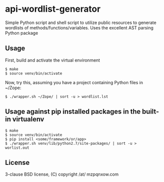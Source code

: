 # api-wordlist-generator
Simple Python script and shell script to utilize public resources to generate wordlists of methods/functions/variables. Uses the excellent AST parsing Python package

## Usage

First, build and activate the virtual environment

```
$ make
$ source venv/bin/activate
```

Now, try this, assuming you have a project containing Python files in ~/Zope:

```
$ ./wrapper.sh ~/Zope/ | sort -u > wordlist.lst
```

## Usage against pip installed packages in the built-in virtualenv

```
$ make
$ source venv/bin/activate
$ pip install <some/framework/or/app>
$ ./wrapper.sh venv/lib/python2.7/site-packages/ | sort -u > worlist.out
```

## License

3-clause BSD license, (C) copyright /at/ mzpqnxow.com
